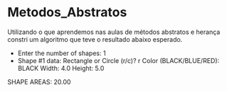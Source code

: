 # Metodos_Abstratos

Utilizando o que aprendemos nas aulas de métodos abstratos e herança constri um algoritmo que teve o resultado abaixo esperado.

- Enter the number of shapes: 
1
- Shape #1 data:
Rectangle or Circle (r/c)? r
Color (BLACK/BLUE/RED): BLACK
Width: 4.0
Height: 5.0

SHAPE AREAS: 
20.00
